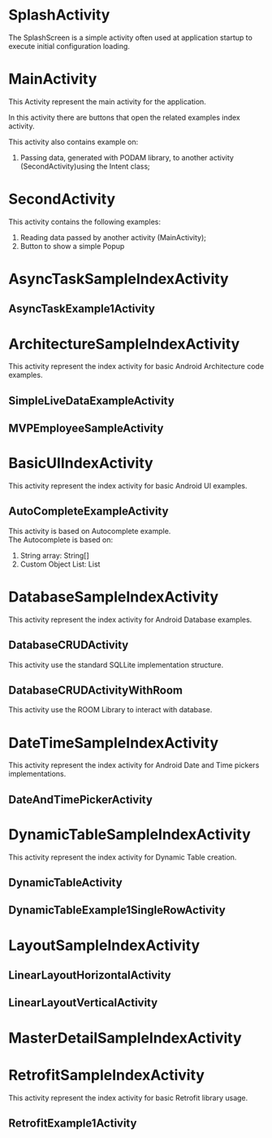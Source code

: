 
# SplashActivity

The SplashScreen is a simple activity often used at application startup to execute initial configuration loading. 

# MainActivity

This Activity represent the main activity for the application.

In this activity there are buttons that open the related examples index activity.

This activity also contains example on:  

1) Passing data, generated with PODAM library, to another activity (SecondActivity)using the Intent class;

# SecondActivity

This activity contains the following examples:

1) Reading data passed by another activity (MainActivity);
2) Button to show a simple Popup

# AsyncTaskSampleIndexActivity 

## AsyncTaskExample1Activity

# ArchitectureSampleIndexActivity

This activity represent the index activity for basic Android Architecture code examples.

## SimpleLiveDataExampleActivity

## MVPEmployeeSampleActivity


# BasicUIIndexActivity

This activity represent the index activity for basic Android UI examples.

## AutoCompleteExampleActivity

This activity is based on Autocomplete example.  
The Autocomplete is based on:  

1) String array: String[]
2) Custom Object List: List<EmployeeUISampleModel>

# DatabaseSampleIndexActivity

This activity represent the index activity for Android Database examples.

## DatabaseCRUDActivity

This activity use the standard SQLLite implementation structure.

## DatabaseCRUDActivityWithRoom

This activity use the ROOM Library to interact with database.

# DateTimeSampleIndexActivity

This activity represent the index activity for Android Date and Time pickers implementations.

## DateAndTimePickerActivity

# DynamicTableSampleIndexActivity

This activity represent the index activity for Dynamic Table creation.

## DynamicTableActivity

## DynamicTableExample1SingleRowActivity

# LayoutSampleIndexActivity

## LinearLayoutHorizontalActivity

## LinearLayoutVerticalActivity

# MasterDetailSampleIndexActivity

# RetrofitSampleIndexActivity

This activity represent the index activity for basic Retrofit library usage.

## RetrofitExample1Activity


